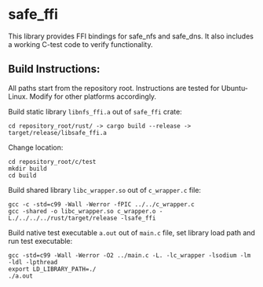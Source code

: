 # safe_ffi
This library provides FFI bindings for safe_nfs and safe_dns. It also includes a working C-test code to verify functionality.

## Build Instructions:

All paths start from the repository root. Instructions are tested for Ubuntu-Linux. Modify for other platforms accordingly.

Build static library `libnfs_ffi.a` out of `safe_ffi` crate:
```
cd repository_root/rust/ -> cargo build --release -> target/release/libsafe_ffi.a
```
Change location:
```
cd repository_root/c/test
mkdir build
cd build
```
Build shared library `libc_wrapper.so` out of `c_wrapper.c` file:
```
gcc -c -std=c99 -Wall -Werror -fPIC ../../c_wrapper.c
gcc -shared -o libc_wrapper.so c_wrapper.o -L./../../../rust/target/release -lsafe_ffi
```

Build native test executable `a.out` out of `main.c` file, set library load path and run test executable:
```
gcc -std=c99 -Wall -Werror -O2 ../main.c -L. -lc_wrapper -lsodium -lm -ldl -lpthread
export LD_LIBRARY_PATH=./
./a.out
```
